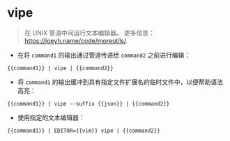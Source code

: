 # vipe

> 在 UNIX 管道中间运行文本编辑器。
> 更多信息：<https://joeyh.name/code/moreutils/>.

- 在将 `command1` 的输出通过管道传递给 `command2` 之前进行编辑：

`{{command1}} | vipe | {{command2}}`

- 将 `command1` 的输出缓冲到具有指定文件扩展名的临时文件中，以便帮助语法高亮：

`{{command1}} | vipe --suffix {{json}} | {{command2}}`

- 使用指定的文本编辑器：

`{{command1}} | EDITOR={{vim}} vipe | {{command2}}`